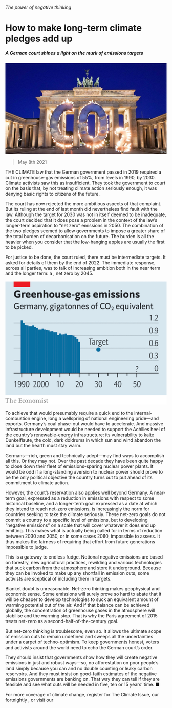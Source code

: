 ###### The power of negative thinking

# How to make long-term climate pledges add up 

##### A German court shines a light on the murk of emissions targets 

![image](images/20210508_ldp503.jpg) 

> May 8th 2021 

THE CLIMATE law that the German government passed in 2019 required a cut in greenhouse-gas emissions of 55%, from levels in 1990, by 2030. Climate activists saw this as insufficient. They took the government to court on the basis that, by not treating climate action seriously enough, it was denying basic rights to citizens of the future.

The court has now rejected the more ambitious aspects of that complaint. But its ruling at the end of last month did nevertheless find fault with the law. Although the target for 2030 was not in itself deemed to be inadequate, the court decided that it does pose a problem in the context of the law’s longer-term aspiration to “net zero” emissions in 2050. The combination of the two pledges seemed to allow governments to impose a greater share of the total burden of decarbonisation on the future. The burden is all the heavier when you consider that the low-hanging apples are usually the first to be picked.


For justice to be done, the court ruled, there must be intermediate targets. It asked for details of them by the end of 2022. The immediate response, across all parties, was to talk of increasing ambition both in the near term and the longer term: a , net zero by 2045.

![image](images/20210508_LDC152.png) 


To achieve that would presumably require a quick end to the internal-combustion engine, long a wellspring of national engineering pride—and exports. Germany’s coal phase-out would have to accelerate. And massive infrastructure development would be needed to support the Achilles heel of the country’s renewable-energy infrastructure: its vulnerability to kalte Dunkelflaute, the cold, dark doldrums in which sun and wind abandon the land but the hearth must stay warm.

Germans—rich, green and technically adept—may find ways to accomplish all this. Or they may not. Over the past decade they have been quite happy to close down their fleet of emissions-sparing nuclear power plants. It would be odd if a long-standing aversion to nuclear power should prove to be the only political objective the country turns out to put ahead of its commitment to climate action.

However, the court’s reservation also applies well beyond Germany. A near-term goal, expressed as a reduction in emissions with respect to some historical baseline, and a longer-term goal expressed as a date at which they intend to reach net-zero emissions, is increasingly the norm for countries seeking to take the climate seriously. These net-zero goals do not commit a country to a specific level of emissions, but to developing “negative emissions” on a scale that will cover whatever it does end up emitting. This makes what is actually being called for in terms of reduction between 2030 and 2050, or in some cases 2060, impossible to assess. It thus makes the fairness of requiring that effort from future generations impossible to judge.

This is a gateway to endless fudge. Notional negative emissions are based on forestry, new agricultural practices, rewilding and various technologies that suck carbon from the atmosphere and store it underground. Because they can be invoked to make up any shortfall in emission cuts, some activists are sceptical of including them in targets.

Blanket doubt is unreasonable. Net-zero thinking makes geophysical and economic sense. Some emissions will surely prove so hard to abate that it will be cheaper to develop technologies to suck an equivalent amount of warming potential out of the air. And if that balance can be achieved globally, the concentration of greenhouse gases in the atmosphere will stabilise and the warming stop. That is why the Paris agreement of 2015 treats net-zero as a second-half-of-the-century goal.

But net-zero thinking is troublesome, even so. It allows the ultimate scope of emission cuts to remain undefined and sweeps all the uncertainties under a carpet of techno-optimism. To keep governments honest, voters and activists around the world need to echo the German court’s order.

They should insist that governments show how they will create negative emissions in just and robust ways—so, no afforestation on poor people’s land simply because you can and no double counting or leaky carbon reservoirs. And they must insist on good-faith estimates of the negative emissions governments are banking on. That way they can tell if they are feasible and see what cuts will be needed in five, ten or 15 years’ time. ■

For more coverage of climate change, register for The Climate Issue, our fortnightly , or visit our 

